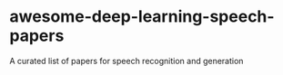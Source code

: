 # awesome-deep-learning-speech-papers
A curated list of papers for speech recognition and generation
